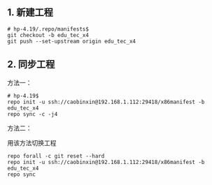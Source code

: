 ## 1. 新建工程

```shell
# hp-4.19/.repo/manifests$
git checkout -b edu_tec_x4
git push --set-upstream origin edu_tec_x4
```

## 2. 同步工程

方法一：

```shell
# hp-4.19$
repo init -u ssh://caobinxin@192.168.1.112:29418/x86manifest -b edu_tec_x4
repo sync -c -j4
```



方法二：

用该方法切换工程

```shell
repo forall -c git reset --hard
repo init -u ssh://caobinxin@192.168.1.112:29418/x86manifest -b edu_tec_x4
repo sync
```

